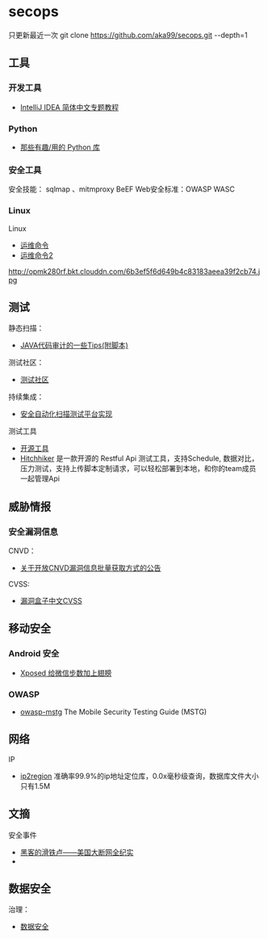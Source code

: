 # secops

只更新最近一次
git clone https://github.com/aka99/secops.git --depth=1


## 工具
### 开发工具
- [IntelliJ IDEA 简体中文专题教程](https://github.com/judasn/IntelliJ-IDEA-Tutorial)

### Python 
- [那些有趣/用的 Python 库](https://mp.weixin.qq.com/s/6wZTZmg59L-u8X7TR0_Pwg)

### 安全工具

安全技能： sqlmap 、mitmproxy  BeEF 
Web安全标准：OWASP WASC

### Linux

Linux 
- [运维命令](http://www.brendangregg.com/Perf/linux_perf_tools_full.png)
- [运维命令2](http://www.brendangregg.com/Perf/linux_observability_tools.png)

http://opmk280rf.bkt.clouddn.com/6b3ef5f6d649b4c83183aeea39f2cb74.jpg
## 测试

静态扫描：
- [JAVA代码审计的一些Tips(附脚本)](https://mp.weixin.qq.com/s/josQv1X6YjsttZr1O32j2Q)

测试社区：
- [测试社区](https://testerhome.com)

持续集成：
- [安全自动化扫描测试平台实现](https://testerhome.com/topics/10323)


测试工具
- [开源工具](https://testerhome.com/opensource_projects)
- [Hitchhiker](http://doc.hitchhiker-api.com/cn/) 是一款开源的 Restful Api 测试工具，支持Schedule, 数据对比，压力测试，支持上传脚本定制请求，可以轻松部署到本地，和你的team成员一起管理Api


## 威胁情报

### 安全漏洞信息

CNVD：
- [关于开放CNVD漏洞信息批量获取方式的公告](http://www.cnvd.org.cn/webinfo/show/4128)

CVSS:
- [漏洞盒子中文CVSS](https://www.vulbox.com/cvss)

## 移动安全
### Android 安全

- [Xposed 给微信步数加上翅膀](https://mp.weixin.qq.com/s/HIxSDcWnXnCiNDpotozN3A)

### OWASP

- [owasp-mstg](https://github.com/OWASP/owasp-mstg) The Mobile Security Testing Guide (MSTG)

## 网络
IP
- [ip2region](https://github.com/lionsoul2014/ip2region) 准确率99.9%的ip地址定位库，0.0x毫秒级查询，数据库文件大小只有1.5M

## 文摘

安全事件
- [黑客的滑铁卢——美国大断网全纪实](https://mp.weixin.qq.com/s/25f5gK0fXIr_UV9xROLX3w)
-

## 数据安全

治理：
- [数据安全](http://opmk280rf.bkt.clouddn.com/6b3ef5f6d649b4c83183aeea39f2cb74.jpg)

